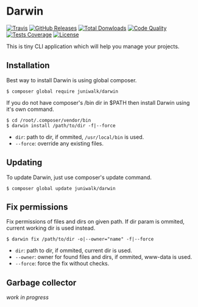 Darwin
======

[![Travis](https://img.shields.io/travis/juniwalk/Darwin.svg?style=flat-square)](https://travis-ci.org/juniwalk/Darwin)
[![GitHub Releases](https://img.shields.io/github/release/juniwalk/Darwin.svg?style=flat-square)](https://github.com/juniwalk/Darwin/releases)
[![Total Donwloads](https://img.shields.io/packagist/dt/juniwalk/Darwin.svg?style=flat-square)](https://packagist.org/packages/juniwalk/Darwin)
[![Code Quality](https://img.shields.io/scrutinizer/g/juniwalk/Darwin.svg?style=flat-square)](https://scrutinizer-ci.com/g/juniwalk/Darwin/)
[![Tests Coverage](https://img.shields.io/scrutinizer/coverage/g/juniwalk/Darwin.svg?style=flat-square)](https://scrutinizer-ci.com/g/juniwalk/Darwin/)
[![License](https://img.shields.io/packagist/l/juniwalk/Darwin.svg?style=flat-square)](https://mit-license.org)

This is tiny CLI application which will help you manage your projects.

Installation
------------

Best way to install Darwin is using global composer.

```
$ composer global require juniwalk/darwin
```

If you do not have composer's /bin dir in $PATH then install Darwin using it's own command.

```
$ cd /root/.composer/vendor/bin
$ darwin install /path/to/dir -f|--force
```

- `dir`: path to dir, if ommited, `/usr/local/bin` is used.
- `--force`: override any existing files.

Updating
--------

To update Darwin, just use composer's update command.

```
$ composer global update juniwalk/darwin
```

Fix permissions
---------------

Fix permissions of files and dirs on given path. If dir param is ommited, current working dir is used instead.

```
$ darwin fix /path/to/dir -o|--owner="name" -f|--force
```

- `dir`: path to dir, if ommited, current dir is used.
- `--owner`: owner for found files and dirs, if ommited, www-data is used.
- `--force`: force the fix without checks.

Garbage collector
-----------------

*work in progress*
